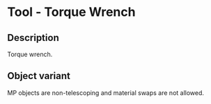 # Tool - Torque Wrench

## Description

Torque wrench.

## Object variant

MP objects are non-telescoping and material swaps are not allowed.
